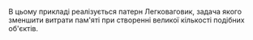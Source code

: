 В цьому прикладі реалізується патерн Легковаговик, задача якого зменшити
витрати пам'яті при створенні великої кількості подібних об'єктів.